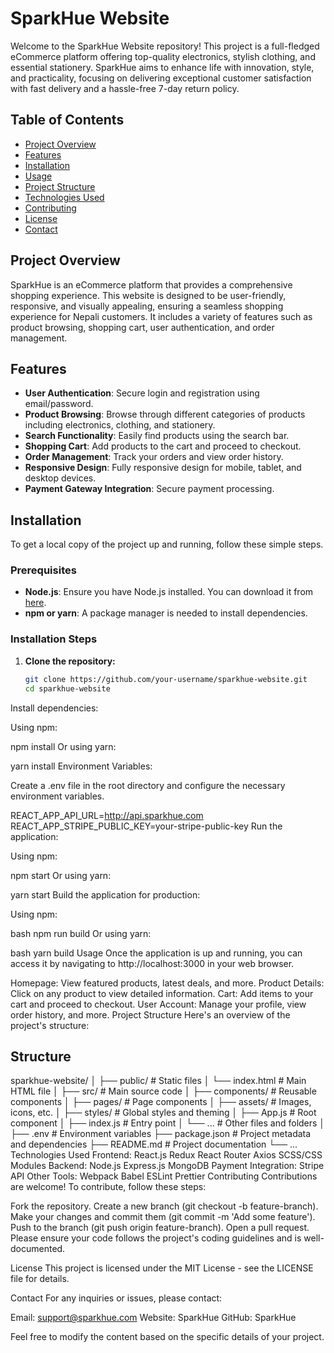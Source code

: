 # SparkHue Website

Welcome to the SparkHue Website repository! This project is a full-fledged eCommerce platform offering top-quality electronics, stylish clothing, and essential stationery. SparkHue aims to enhance life with innovation, style, and practicality, focusing on delivering exceptional customer satisfaction with fast delivery and a hassle-free 7-day return policy.

## Table of Contents

- [Project Overview](#project-overview)
- [Features](#features)
- [Installation](#installation)
- [Usage](#usage)
- [Project Structure](#project-structure)
- [Technologies Used](#technologies-used)
- [Contributing](#contributing)
- [License](#license)
- [Contact](#contact)

## Project Overview

SparkHue is an eCommerce platform that provides a comprehensive shopping experience. This website is designed to be user-friendly, responsive, and visually appealing, ensuring a seamless shopping experience for Nepali customers. It includes a variety of features such as product browsing, shopping cart, user authentication, and order management.

## Features

- **User Authentication**: Secure login and registration using email/password.
- **Product Browsing**: Browse through different categories of products including electronics, clothing, and stationery.
- **Search Functionality**: Easily find products using the search bar.
- **Shopping Cart**: Add products to the cart and proceed to checkout.
- **Order Management**: Track your orders and view order history.
- **Responsive Design**: Fully responsive design for mobile, tablet, and desktop devices.
- **Payment Gateway Integration**: Secure payment processing.

## Installation

To get a local copy of the project up and running, follow these simple steps.

### Prerequisites

- **Node.js**: Ensure you have Node.js installed. You can download it from [here](https://nodejs.org/).
- **npm or yarn**: A package manager is needed to install dependencies.

### Installation Steps

1. **Clone the repository:**

   ```bash
   git clone https://github.com/your-username/sparkhue-website.git
   cd sparkhue-website
   ```
Install dependencies:

Using npm:


npm install
Or using yarn:


yarn install
Environment Variables:

Create a .env file in the root directory and configure the necessary environment variables.


REACT_APP_API_URL=http://api.sparkhue.com
REACT_APP_STRIPE_PUBLIC_KEY=your-stripe-public-key
Run the application:

Using npm:


npm start
Or using yarn:


yarn start
Build the application for production:

Using npm:

bash
npm run build
Or using yarn:

bash
yarn build
Usage
Once the application is up and running, you can access it by navigating to http://localhost:3000 in your web browser.

Homepage: View featured products, latest deals, and more.
Product Details: Click on any product to view detailed information.
Cart: Add items to your cart and proceed to checkout.
User Account: Manage your profile, view order history, and more.
Project Structure
Here's an overview of the project's structure:

## Structure
sparkhue-website/
│
├── public/                 # Static files
│   └── index.html          # Main HTML file
│
├── src/                    # Main source code
│   ├── components/         # Reusable components
│   ├── pages/              # Page components
│   ├── assets/             # Images, icons, etc.
│   ├── styles/             # Global styles and theming
│   ├── App.js              # Root component
│   ├── index.js            # Entry point
│   └── ...                 # Other files and folders
│
├── .env                    # Environment variables
├── package.json            # Project metadata and dependencies
├── README.md               # Project documentation
└── ...
Technologies Used
Frontend:
React.js
Redux
React Router
Axios
SCSS/CSS Modules
Backend:
Node.js
Express.js
MongoDB
Payment Integration:
Stripe API
Other Tools:
Webpack
Babel
ESLint
Prettier
Contributing
Contributions are welcome! To contribute, follow these steps:

Fork the repository.
Create a new branch (git checkout -b feature-branch).
Make your changes and commit them (git commit -m 'Add some feature').
Push to the branch (git push origin feature-branch).
Open a pull request.
Please ensure your code follows the project's coding guidelines and is well-documented.

License
This project is licensed under the MIT License - see the LICENSE file for details.

Contact
For any inquiries or issues, please contact:

Email: support@sparkhue.com
Website: SparkHue
GitHub: SparkHue

Feel free to modify the content based on the specific details of your project.
